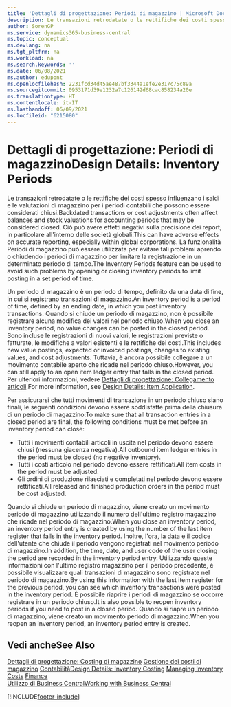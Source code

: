```yaml
---
title: 'Dettagli di progettazione: Periodi di magazzino | Microsoft Docs'
description: Le transazioni retrodatate o le rettifiche dei costi spesso influenzano i saldi e le valutazioni di magazzino per i periodi contabili che possono essere considerati chiusi. Ciò può avere effetti negativi sulla precisione dei report, in particolare all'interno delle società globali. La funzionalità Periodi di magazzino può essere utilizzata per evitare tali problemi aprendo o chiudendo i periodi di magazzino per limitare la registrazione in un determinato periodo di tempo.
author: SorenGP
ms.service: dynamics365-business-central
ms.topic: conceptual
ms.devlang: na
ms.tgt_pltfrm: na
ms.workload: na
ms.search.keywords: ''
ms.date: 06/08/2021
ms.author: edupont
ms.openlocfilehash: 2231fcd34d45ae487bf3344a1efe2e317c75c89a
ms.sourcegitcommit: 0953171d39e1232a7c126142d68cac858234a20e
ms.translationtype: HT
ms.contentlocale: it-IT
ms.lasthandoff: 06/09/2021
ms.locfileid: "6215080"
---
```

# <a name="design-details-inventory-periods"></a><span data-ttu-id="630bc-105">Dettagli di progettazione: Periodi di magazzino</span><span class="sxs-lookup"><span data-stu-id="630bc-105">Design Details: Inventory Periods</span></span>
<span data-ttu-id="630bc-106">Le transazioni retrodatate o le rettifiche dei costi spesso influenzano i saldi e le valutazioni di magazzino per i periodi contabili che possono essere considerati chiusi.</span><span class="sxs-lookup"><span data-stu-id="630bc-106">Backdated transactions or cost adjustments often affect balances and stock valuations for accounting periods that may be considered closed.</span></span> <span data-ttu-id="630bc-107">Ciò può avere effetti negativi sulla precisione dei report, in particolare all'interno delle società globali.</span><span class="sxs-lookup"><span data-stu-id="630bc-107">This can have adverse effects on accurate reporting, especially within global corporations.</span></span> <span data-ttu-id="630bc-108">La funzionalità Periodi di magazzino può essere utilizzata per evitare tali problemi aprendo o chiudendo i periodi di magazzino per limitare la registrazione in un determinato periodo di tempo.</span><span class="sxs-lookup"><span data-stu-id="630bc-108">The Inventory Periods feature can be used to avoid such problems by opening or closing inventory periods to limit posting in a set period of time.</span></span>  

 <span data-ttu-id="630bc-109">Un periodo di magazzino è un periodo di tempo, definito da una data di fine, in cui si registrano transazioni di magazzino.</span><span class="sxs-lookup"><span data-stu-id="630bc-109">An inventory period is a period of time, defined by an ending date, in which you post inventory transactions.</span></span> <span data-ttu-id="630bc-110">Quando si chiude un periodo di magazzino, non è possibile registrare alcuna modifica dei valori nel periodo chiuso.</span><span class="sxs-lookup"><span data-stu-id="630bc-110">When you close an inventory period, no value changes can be posted in the closed period.</span></span> <span data-ttu-id="630bc-111">Sono incluse le registrazioni di nuovi valori, le registrazioni previste o fatturate, le modifiche a valori esistenti e le rettifiche dei costi.</span><span class="sxs-lookup"><span data-stu-id="630bc-111">This includes new value postings, expected or invoiced postings, changes to existing values, and cost adjustments.</span></span> <span data-ttu-id="630bc-112">Tuttavia, è ancora possibile collegare a un movimento contabile aperto che ricade nel periodo chiuso.</span><span class="sxs-lookup"><span data-stu-id="630bc-112">However, you can still apply to an open item ledger entry that falls in the closed period.</span></span> <span data-ttu-id="630bc-113">Per ulteriori informazioni, vedere [Dettagli di progettazione: Collegamento articoli](design-details-item-application.md).</span><span class="sxs-lookup"><span data-stu-id="630bc-113">For more information, see [Design Details: Item Application](design-details-item-application.md).</span></span>  

 <span data-ttu-id="630bc-114">Per assicurarsi che tutti movimenti di transazione in un periodo chiuso siano finali, le seguenti condizioni devono essere soddisfatte prima della chiusura di un periodo di magazzino:</span><span class="sxs-lookup"><span data-stu-id="630bc-114">To make sure that all transaction entries in a closed period are final, the following conditions must be met before an inventory period can close:</span></span>  

-   <span data-ttu-id="630bc-115">Tutti i movimenti contabili articoli in uscita nel periodo devono essere chiusi (nessuna giacenza negativa).</span><span class="sxs-lookup"><span data-stu-id="630bc-115">All outbound item ledger entries in the period must be closed (no negative inventory).</span></span>  
-   <span data-ttu-id="630bc-116">Tutti i costi articolo nel periodo devono essere rettificati.</span><span class="sxs-lookup"><span data-stu-id="630bc-116">All item costs in the period must be adjusted.</span></span>  
-   <span data-ttu-id="630bc-117">Gli ordini di produzione rilasciati e completati nel periodo devono essere rettificati.</span><span class="sxs-lookup"><span data-stu-id="630bc-117">All released and finished production orders in the period must be cost adjusted.</span></span>  

 <span data-ttu-id="630bc-118">Quando si chiude un periodo di magazzino, viene creato un movimento periodo di magazzino utilizzando il numero dell'ultimo registro magazzino che ricade nel periodo di magazzino.</span><span class="sxs-lookup"><span data-stu-id="630bc-118">When you close an inventory period, an inventory period entry is created by using the number of the last item register that falls in the inventory period.</span></span> <span data-ttu-id="630bc-119">Inoltre, l'ora, la data e il codice dell'utente che chiude il periodo vengono registrati nel movimento periodo di magazzino.</span><span class="sxs-lookup"><span data-stu-id="630bc-119">In addition, the time, date, and user code of the user closing the period are recorded in the inventory period entry.</span></span> <span data-ttu-id="630bc-120">Utilizzando queste informazioni con l'ultimo registro magazzino per il periodo precedente, è possibile visualizzare quali transazioni di magazzino sono registrate nel periodo di magazzino.</span><span class="sxs-lookup"><span data-stu-id="630bc-120">By using this information with the last item register for the previous period, you can see which inventory transactions were posted in the inventory period.</span></span> <span data-ttu-id="630bc-121">È possibile riaprire i periodi di magazzino se occorre registrare in un periodo chiuso.</span><span class="sxs-lookup"><span data-stu-id="630bc-121">It is also possible to reopen inventory periods if you need to post in a closed period.</span></span> <span data-ttu-id="630bc-122">Quando si riapre un periodo di magazzino, viene creato un movimento periodo di magazzino.</span><span class="sxs-lookup"><span data-stu-id="630bc-122">When you reopen an inventory period, an inventory period entry is created.</span></span>  

## <a name="see-also"></a><span data-ttu-id="630bc-123">Vedi anche</span><span class="sxs-lookup"><span data-stu-id="630bc-123">See Also</span></span>  
 <span data-ttu-id="630bc-124">[Dettagli di progettazione: Costing di magazzino](design-details-inventory-costing.md) [Gestione dei costi di magazzino](finance-manage-inventory-costs.md) [Contabilità](finance.md)</span><span class="sxs-lookup"><span data-stu-id="630bc-124">[Design Details: Inventory Costing](design-details-inventory-costing.md) [Managing Inventory Costs](finance-manage-inventory-costs.md) [Finance](finance.md)</span></span>  
 [<span data-ttu-id="630bc-125">Utilizzo di Business Central</span><span class="sxs-lookup"><span data-stu-id="630bc-125">Working with Business Central</span></span>](ui-work-product.md)


[!INCLUDE[footer-include](includes/footer-banner.md)]